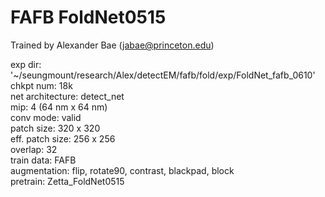 # FAFB FoldNet0515

Trained by Alexander Bae (jabae@princeton.edu)  
  
exp dir: '~/seungmount/research/Alex/detectEM/fafb/fold/exp/FoldNet_fafb_0610'  
chkpt num: 18k  
net architecture: detect_net  
mip: 4 (64 nm x 64 nm)  
conv mode: valid  
patch size: 320 x 320  
eff. patch size: 256 x 256  
overlap: 32  
train data: FAFB  
augmentation: flip, rotate90, contrast, blackpad, block  
pretrain: Zetta_FoldNet0515  
